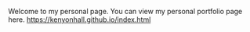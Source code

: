 Welcome to my personal page. You can view my personal portfolio page here. https://kenyonhall.github.io/index.html
